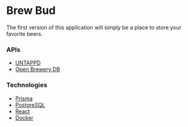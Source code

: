 # Brew Bud

The first version of this application will simply be a place to store your favorite beers.

### APIs

-   [UNTAPPD](https://untappd.com/api/docs#start)
-   [Open Brewery DB](https://www.openbrewerydb.org/documentation)

### Technologies

-   [Prisma]()
-   [PostgreSQL]()
-   [React]()
-   [Docker]()
